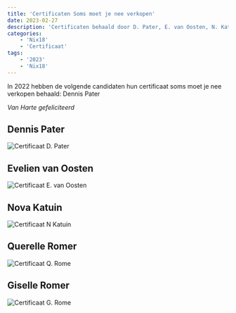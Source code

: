 ```yaml
---
title: 'Certificaten Soms moet je nee verkopen'
date: 2023-02-27
description: 'Certificaten behaald door D. Pater, E. van Oosten, N. Katuin, Q. Romer en  G. Romer'
categories:
    - 'Nix18'
    - 'Certificaat'
tags:
    - '2023'
    - 'Nix18'
---
```


In 2022 hebben de volgende candidaten hun certificaat soms moet je nee verkopen behaald: Dennis Pater 

*Van Harte gefeliciteerd*

## Dennis Pater
![Certificaat D. Pater](images/cert/dpater.jpg)

## Evelien van Oosten
![Certificaat E. van Oosten](images/cert/evanoosten.jpg)

## Nova Katuin
![Certificaat N Katuin](images/cert/nkatuin.jpg)

## Querelle Romer
![Certificaat Q. Rome](images/cert/qromer.jpg)


## Giselle Romer
![Certificaat G. Rome](images/cert/gromer.jpg)
